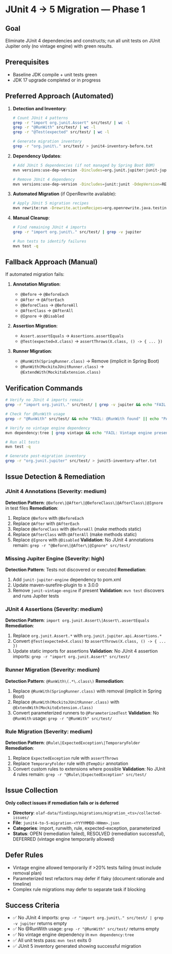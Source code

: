 # JUnit 4 → 5 Migration — Phase 1

## Goal
Eliminate JUnit 4 dependencies and constructs; run all unit tests on JUnit Jupiter only (no vintage engine) with green results.

## Prerequisites
- Baseline JDK compile + unit tests green
- JDK 17 upgrade completed or in progress

## Preferred Approach (Automated)
1. **Detection and Inventory**:
   ```bash
   # Count JUnit 4 patterns
   grep -r "import org.junit.Assert" src/test/ | wc -l
   grep -r "@RunWith" src/test/ | wc -l
   grep -r "@Test(expected" src/test/ | wc -l
   
   # Generate migration inventory
   grep -r "org.junit\." src/test/ > junit4-inventory-before.txt
   ```

2. **Dependency Updates**:
   ```bash
   # Add JUnit 5 dependencies (if not managed by Spring Boot BOM)
   mvn versions:use-dep-version -Dincludes=org.junit.jupiter:junit-jupiter -DdepVersion=5.10.1
   
   # Remove JUnit 4 dependency
   mvn versions:use-dep-version -Dincludes=junit:junit -DdepVersion=RELEASE
   ```

3. **Automated Migration** (if OpenRewrite available):
   ```bash
   # Apply JUnit 5 migration recipes
   mvn rewrite:run -Drewrite.activeRecipes=org.openrewrite.java.testing.junit5.JUnit4to5Migration
   ```

4. **Manual Cleanup**:
   ```bash
   # Find remaining JUnit 4 imports
   grep -r "import org.junit\." src/test/ | grep -v jupiter
   
   # Run tests to identify failures
   mvn test -q
   ```

## Fallback Approach (Manual)
If automated migration fails:
1. **Annotation Migration**:
   - `@Before` → `@BeforeEach`
   - `@After` → `@AfterEach`
   - `@BeforeClass` → `@BeforeAll`
   - `@AfterClass` → `@AfterAll`
   - `@Ignore` → `@Disabled`

2. **Assertion Migration**:
   - `Assert.assertEquals` → `Assertions.assertEquals`
   - `@Test(expected=X.class)` → `assertThrows(X.class, () -> { ... })`

3. **Runner Migration**:
   - `@RunWith(SpringRunner.class)` → Remove (implicit in Spring Boot)
   - `@RunWith(MockitoJUnitRunner.class)` → `@ExtendWith(MockitoExtension.class)`

## Verification Commands
```bash
# Verify no JUnit 4 imports remain
grep -r "import org.junit\." src/test/ | grep -v jupiter && echo "FAIL: JUnit 4 imports found" || echo "PASS: No JUnit 4 imports"

# Check for @RunWith usage
grep -r "@RunWith" src/test/ && echo "FAIL: @RunWith found" || echo "PASS: No @RunWith usage"

# Verify no vintage engine dependency
mvn dependency:tree | grep vintage && echo "FAIL: Vintage engine present" || echo "PASS: No vintage engine"

# Run all tests
mvn test -q

# Generate post-migration inventory
grep -r "org.junit.jupiter" src/test/ > junit5-inventory-after.txt
```

## Issue Detection & Remediation

### JUnit 4 Annotations (Severity: medium)
**Detection Pattern**: `@Before\|@After\|@BeforeClass\|@AfterClass\|@Ignore` in test files
**Remediation**:
1. Replace `@Before` with `@BeforeEach`
2. Replace `@After` with `@AfterEach`  
3. Replace `@BeforeClass` with `@BeforeAll` (make methods static)
4. Replace `@AfterClass` with `@AfterAll` (make methods static)
5. Replace `@Ignore` with `@Disabled`
**Validation**: No JUnit 4 annotations remain: `grep -r "@Before\|@After\|@Ignore" src/test/`

### Missing Jupiter Engine (Severity: high)
**Detection Pattern**: Tests not discovered or executed
**Remediation**:
1. Add `junit-jupiter-engine` dependency to pom.xml
2. Update maven-surefire-plugin to ≥ 3.0.0
3. Remove `junit-vintage-engine` if present
**Validation**: `mvn test` discovers and runs Jupiter tests

### JUnit 4 Assertions (Severity: medium)
**Detection Pattern**: `import org.junit.Assert\|Assert\.assertEquals`
**Remediation**:
1. Replace `org.junit.Assert.*` with `org.junit.jupiter.api.Assertions.*`
2. Convert `@Test(expected=X.class)` to `assertThrows(X.class, () -> { ... })`
3. Update static imports for assertions
**Validation**: No JUnit 4 assertion imports: `grep -r "import org.junit.Assert" src/test/`

### Runner Migration (Severity: medium)
**Detection Pattern**: `@RunWith\(.*\.class\)`
**Remediation**:
1. Replace `@RunWith(SpringRunner.class)` with removal (implicit in Spring Boot)
2. Replace `@RunWith(MockitoJUnitRunner.class)` with `@ExtendWith(MockitoExtension.class)`
3. Convert parameterized runners to `@ParameterizedTest`
**Validation**: No `@RunWith` usage: `grep -r "@RunWith" src/test/`

### Rule Migration (Severity: medium)
**Detection Pattern**: `@Rule\|ExpectedException\|TemporaryFolder`
**Remediation**:
1. Replace `ExpectedException` rule with `assertThrows`
2. Replace `TemporaryFolder` rule with `@TempDir` annotation
3. Convert custom rules to extensions where possible
**Validation**: No JUnit 4 rules remain: `grep -r "@Rule\|ExpectedException" src/test/`

## Issue Collection
**Only collect issues if remediation fails or is deferred**
- **Directory**: `olaf-data/findings/migrations/migration_<ts>/collected-issues/`
- **File**: `junit4-to-5-migration-<YYYYMMDD-HHmm>.json`
- **Categories**: import, runwith, rule, expected-exception, parameterized
- **Status**: OPEN (remediation failed), RESOLVED (remediation successful), DEFERRED (vintage engine temporarily allowed)

## Defer Rules
- Vintage engine allowed temporarily if >20% tests failing (must include removal plan)
- Parameterized test refactors may defer if flaky (document rationale and timeline)
- Complex rule migrations may defer to separate task if blocking

## Success Criteria
- ✅ No JUnit 4 imports: `grep -r "import org.junit\." src/test/ | grep -v jupiter` returns empty
- ✅ No @RunWith usage: `grep -r "@RunWith" src/test/` returns empty
- ✅ No vintage engine dependency in `mvn dependency:tree`
- ✅ All unit tests pass: `mvn test` exits 0
- ✅ JUnit 5 inventory generated showing successful migration
